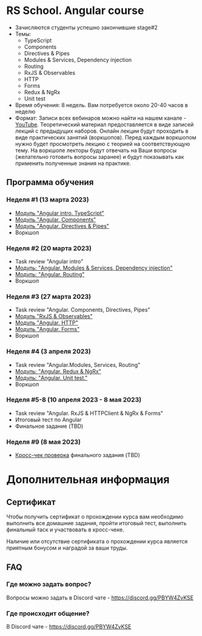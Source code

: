 # RS School. Angular course
- Зачисляются студенты успешно закончившие stage#2
- Темы:
    - TypeScript
    - Components
    - Directives & Pipes
    - Modules & Services, Dependency injection
    - Routing
    - RxJS & Observables
    - HTTP
    - Forms
    - Redux & NgRx
    - Unit test
- Время обучения: 8 недель. Вам потребуется около 20-40 часов в неделю
- Формат: Записи всех вебинаров можно найти на нашем канале - [YouTube](https://youtube.com/c/rollingscopesschool).
  Теоретический материал предоставляется в виде записей лекций с предыдущих наборов.
  Онлайн лекции будут проходить в виде практических занятий (воркшопов).
  Перед каждым воркшопом нужно будет просмотреть лекцию с теорией на соответствующую тему.
  На воркшопе лекторы будут отвечать на Ваши вопросы (желательно готовить вопросы заранее) и будут показывать как применить полученные знания на практике.

## Программа обучения
### Неделя #1 (13 марта 2023)
- [Модуль "Angular intro. TypeScript"](modules/intro/README-RU.md)
- [Модуль "Angular. Components"](modules/components/README-RU.md)
- [Модуль "Angular. Directives & Pipes"](modules/directives-and-pipes/README-RU.md)
- Воркшоп

### Неделя #2 (20 марта 2023)
- Task review "Angular intro"
- [Модуль: "Angular. Modules & Services, Dependency injection"](modules/modules-and-services/README-RU.md)
- [Модуль: "Angular. Routing"](modules/routing/README-RU.md)
- Воркшоп

### Неделя #3 (27 марта 2023)
- Task review "Angular. Components, Directives, Pipes"
- [Модуль "RxJS & Observables"](modules/rxjs/README-RU.md)
- [Модуль "Angular. HTTP"](modules/http/README-RU.md)
- [Модуль "Angular. Forms"](modules/forms/README-RU.md)
- Воркшоп

### Неделя #4 (3 апреля 2023)
- Task review "Angular.Modules, Services, Routing"
- [Модуль: "Angular. Redux & NgRx"](modules/redux/README-RU.md)
- [Модуль: "Angular. Unit test."](modules/unit-test/README-RU.md)
- Воркшоп

### Неделя #5-8 (10 апреля 2023 - 8 мая 2023)
- Task review "Angular. RxJS & HTTPClient & NgRx & Forms"
- Итоговый тест по Angular
- Финальное задание (TBD)

### Неделя #9 (8 мая 2023)
- [Кросс-чек проверка](https://docs.rs.school/#/cross-check-flow) финального задания (TBD)

# Дополнительная информация
## Сертификат
Чтобы получить сертификат о прохождении курса вам необходимо выполнить все домашние задания, пройти итоговый тест, выполнить финальный таск и участвовать в кросс-чеке.

Наличие или отсутствие сертификата о прохождении курса является приятным бонусом и наградой за ваши труды.

## FAQ
### Где можно задать вопрос?
Вопросы можно задать в Discord чате - https://discord.gg/PBYW4ZvKSE

### Где происходит общение?
В Discord чате - https://discord.gg/PBYW4ZvKSE
 
